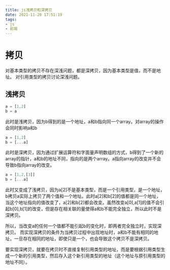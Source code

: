 ```yaml
---
title: js浅拷贝和深拷贝
date: 2021-11-20 17:51:19
tags:
- js
- 前端
---
```

# 拷贝

对基本类型的拷贝不存在深浅问题，都是深拷贝，因为基本类型是值，而不是地址。
对引用类型的拷贝讨论深浅问题。

## 浅拷贝

```javascript
a = [1,2]
b = a
```

此时是浅拷贝，因为b得到的是一个地址，a和b指向同一个array。对array的操作会同时影响a和b

```javascript
a = [1,2]
b = [...a]
```

此时是深拷贝，因为通过扩展运算符和字面量声明数组的方式，b得到了一个新的array的指针，a和b的地址不同，指向的是两个array。a指向array的改变并不会导致b指向array的改变。

```javascript
a = [1,2,[3]]
b = [...a]
```

此时又变成了浅拷贝，因为a[2]不是基本类型，而是一个引用类型，是一个地址，b拷贝a实际上拷贝了两个值和一个地址。此时a[2]和b[2]的值都是同一个地址，当这个地址指向的值改变了，a[2]和b[2]都会改变。虽然改变a[0],a[1]的值不会引起b[0],b[1]的改变，但是存在相关联的量使得a和b不能完全独立，所以此时不是深拷贝。

所以，当改变a的任何一个值都不能引起b的变化时，即两者完全独立时，实现深拷贝。
而实现深拷贝的条件为当拷贝过程中出现地址时，a和b不能有相同的地址，一旦存在相同的地址，即使只是一个，也会导致这个拷贝不是深拷贝。

要实现深拷贝，就要在拷贝时不直接复制引用类型的地址，而是要根据引用类型生成一个新的引用类型，然后存入这个新引用类型的地址（这个地址与原引用类型的地址不同）。